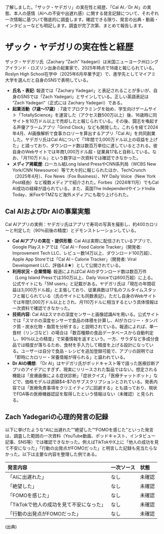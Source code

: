 了解しました。「ザック・ヤデガリ」の実在性と経歴、「Cal AI／Dr AI」の実態、本人の感情（AIへの不安や出遅れ感）に関する発言記録について、それぞれ一次情報に基づいて徹底的に調査します。確認できる限り、発言の出典・動画・インタビューなども明記します。調査が完了次第、まとめて報告します。


# ザック・ヤデガリの実在性と経歴

ザック・ヤデガリ氏（Zachary “Zach” Yadegari）は米国ニューヨーク州ロングアイランド・ロズリン出身の起業家で、2025年時点で18歳と報じられている。Roslyn High School在学中（2025年6月卒業予定）で、進学先としてマイアミ大学を選んだと自身のSNSで表明している。

* **氏名・表記**: 報道では「Zachary Yadegari」と表記されることが多いが、自身のSNSでは「Zach Yadegari」とサインしている。正しい英語表記は “Zach Yadegari”（正式には Zachary Yadegari）である。
* **起業活動（7歳～17歳）**: 7歳でプログラミングを始め、学生向けゲームサイト「TotallyScience」を運営した（アクセス数500万以上）後、16歳時に同サイトを10万ドル以上で売却したと報じられている。その後、闘志を喚起する声優アラームアプリ「Grind Clock」なども開発した。これらを経て2024年4月、AI画像解析で食事カロリーを算出するアプリ「Cal AI」を共同創業した。ヤデガリ氏はCal AIについて「1年間で3,000万ドル以上の収益を上げた」と語っており、ダウンロード数は数百万単位に達しているとされる。彼自身のWebサイトでは年商1,000万ドル超・従業員17名と自称している。なお、「月110万ドル」という数字は一次資料では確認できなかった。
* **メディア掲載歴**: ローカル紙Long Island PressやCNN系列局（WCBS New York/CNN Newsource）等で大々的に報じられたほか、TechCrunch（2025年4月）、Fox News（Fox Business）、NY Daily Voice（New York Post経由）など複数メディアで紹介された。Forbes（2024年11月）でもCal AI成功の経緯が語られている。また、英国The IndependentやインドIndia Today、米FoxやTMZなど海外メディアにも取り上げられた。

## Cal AIおよびDr AIの事業実態

Cal AIアプリの実例：ヤデガリ氏はアプリで寿司の写真を撮影し、約400カロリーと判定した（90％前後の精度）とデモンストレーションしている。

* **Cal AIアプリの実在・提供形態**: Cal AIは実際に配信されているアプリで、Google Playストアでは「Cal AI – Food Calorie Tracker」（開発者: Improvement Tech LLC、レビュー数14万以上、ダウンロード100万超）、Apple App Storeでは「Cal AI – Calorie Tracker」（開発者: Viral Development LLC、評価4.8★）として公開されている。
* **利用状況・企業情報**: 報道によればCal AIのダウンロード数は数百万件（Long Island Pressでは350万以上、Daily Voiceでは600万超）に上る。公式サイトにも「5M users」と記載がある。ヤデガリ氏は「現在の年間収益は3,000万ドル超」と主張しており、従業員数は17名のフルタイムスタッフと報じられている（氏のサイトにも同数表記）。ただし自身のWebサイトでは年間1,000万ドル以上とされ、月110万ドルに相当するという具体情報は一次資料で確認できなかった。
* **技術内容**: Cal AIはスマホの深度センサーと画像認識AIを用いる。公式サイトでは「スマホの深度センサーで食品の体積を計算し、AIがカロリー・タンパク質・炭水化物・脂質を分析する」と説明されている。報道によれば、単一食材（リンゴなど）の場合は「数百種類の食品データベースから自動判定し、90％以上の精度」で栄養情報を返すという。一方、サラダなど多成分食品では精度が落ちるため、食材を手入力して精度を上げる設計になっている。ユーザーは自分で食品・レシピを追加登録可能で、アプリの説明では「即時にカロリー・栄養情報が得られる」と謳われている。
* **Dr AIの構想**: 「Dr AI」はヤデガリ氏がポッドキャスト等で語った医療診断アプリのアイデアにすぎず、現実にリリースされた製品ではない。想定される機能は「皮膚画像による症状診断」「症状クイズ」「医療チャットボット」などで、価格モデルは週額\$4–\$7のサブスクリプションとされている。発表内容では「医療免責事項をクリエイティブに回避する」とも語っており、現状でFDA等の医療機器認証を取得したという情報はない（未確認）と見られる。

## Zach Yadegariの心理的発言の記録

以下に挙げたような“AIに出遅れた”“絶望した”“FOMOを感じた”といった発言は、調査した範囲の一次資料（YouTube動画、ポッドキャスト、インタビュー記事、SNS等）では確認できなかった。例えばTikTokやX上に「他人の成功を見て不安になった」「行動の出発点がFOMOだった」と明言した記録も見当たらなかった。以下は主要な内容を整理した例である。

| 発言内容                    | 一次ソース | 状態  |
| :---------------------- | :---- | :-- |
| 「AIに出遅れた」               | なし    | 未確認 |
| 「絶望した」                  | なし    | 未確認 |
| 「FOMOを感じた」              | なし    | 未確認 |
| 「TikTokで他人の成功を見て不安になった」 | なし    | 未確認 |
| 「行動の出発点がFOMOだった」        | なし    | 未確認 |

&#x20;(出典)
